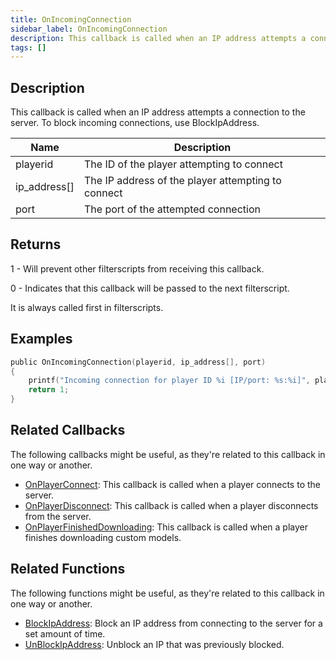 ```yaml
---
title: OnIncomingConnection
sidebar_label: OnIncomingConnection
description: This callback is called when an IP address attempts a connection to the server.
tags: []
---
```


## Description

This callback is called when an IP address attempts a connection to the server. To block incoming connections, use BlockIpAddress.

| Name         | Description                                        |
| ------------ | -------------------------------------------------- |
| playerid     | The ID of the player attempting to connect         |
| ip_address[] | The IP address of the player attempting to connect |
| port         | The port of the attempted connection               |

## Returns

1 - Will prevent other filterscripts from receiving this callback.

0 - Indicates that this callback will be passed to the next filterscript.

It is always called first in filterscripts.

## Examples

```c
public OnIncomingConnection(playerid, ip_address[], port)
{
    printf("Incoming connection for player ID %i [IP/port: %s:%i]", playerid, ip_address, port);
    return 1;
}
```

## Related Callbacks

The following callbacks might be useful, as they're related to this callback in one way or another.

- [OnPlayerConnect](OnPlayerConnect): This callback is called when a player connects to the server.
- [OnPlayerDisconnect](OnPlayerDisconnect): This callback is called when a player disconnects from the server.
- [OnPlayerFinishedDownloading](OnPlayerFinishedDownloading): This callback is called when a player finishes downloading custom models.

## Related Functions

The following functions might be useful, as they're related to this callback in one way or another.

- [BlockIpAddress](../functions/BlockIpAddress): Block an IP address from connecting to the server for a set amount of time.
- [UnBlockIpAddress](../functions/UnBlockIpAddress): Unblock an IP that was previously blocked.
